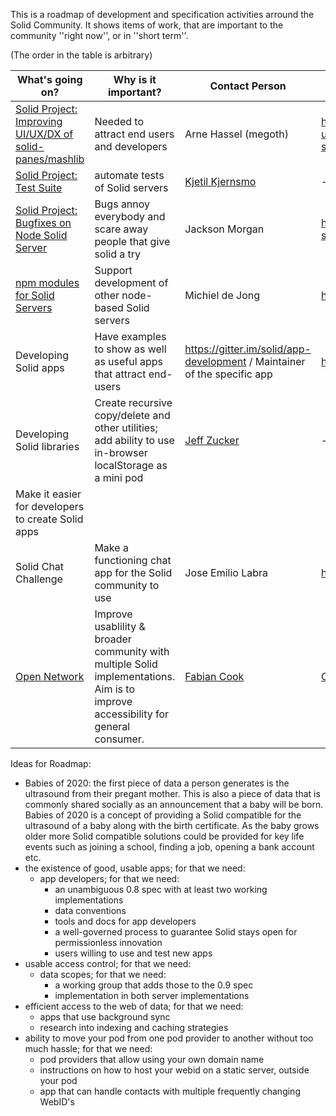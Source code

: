 This is a roadmap of development and specification activities arround the Solid Community. It shows items of work, that are important to the community ''right now'', or in ''short term''.

(The order in the table is arbitrary)

| What's going on? | Why is it important? | Contact Person | More Info |
| ------------- | ------------- | ------------- | ------------- |
| [Solid Project: Improving UI/UX/DX of solid-panes/mashlib](https://github.com/orgs/solid/projects/4) | Needed to attract end users and developers | Arne Hassel (megoth) |  https://forum.solidproject.org/t/improving-ui-ux-dx-of-solid-panes-mashlib-aka-solid-data-browser/1541|
| [Solid Project: Test Suite](https://github.com/orgs/solid/projects/5) | automate tests of Solid servers | [Kjetil Kjernsmo](https://github.com/kjetilk) | ------------- |
| [Solid Project: Bugfixes on Node Solid Server](https://github.com/orgs/solid/projects/2) | Bugs annoy everybody and scare away people that give solid a try | Jackson Morgan| https://github.com/solid/node-solid-server/issues |
| [npm modules for Solid Servers](https://github.com/orgs/inrupt/projects/1)| Support development of other node-based Solid servers | Michiel de Jong | https://github.com/orgs/inrupt/projects/1 |
| Developing Solid apps | Have examples to show as well as  useful apps that attract end-users| https://gitter.im/solid/app-development / Maintainer of the specific app| https://github.com/solid/solid-apps |
| Developing Solid libraries | Create recursive copy/delete and other utilities; add ability to use in-browser localStorage as a mini pod | [Jeff Zucker](https://github.com/jeff-zucker) | ----------- |
| Make it easier for  developers to create Solid apps
| Solid Chat Challenge | Make a functioning chat app for the Solid community to use | Jose Emilio Labra | https://gitter.im/solid/chat-app |
| [Open Network](https://open-network.dev/) | Improve usablility & broader community with multiple Solid implementations. Aim is to improve accessibility for general consumer. | [Fabian Cook](https://open-network.dev/#contact) | [Open Network Development webite](https://open-network.dev/) |

Ideas for Roadmap: 
* Babies of 2020: the first piece of data a person generates is the ultrasound from their pregant mother. This is also a piece of data that is commonly shared socially as an announcement that a baby will be born. Babies of 2020 is a concept of providing a Solid compatible for the ultrasound of a baby along with the birth certificate. As the baby grows older more Solid compatible solutions could be provided for key life events such as joining a school, finding a job, opening a bank account etc. 
* the existence of good, usable apps; for that we need:
  * app developers; for that we need:
    * an unambiguous 0.8 spec with at least two working implementations
    * data conventions
    * tools and docs for app developers
    * a well-governed process to guarantee Solid stays open for permissionless innovation
    * users willing to use and test new apps
* usable access control; for that we need:
  * data scopes; for that we need:
    * a working group that adds those to the 0.9 spec
    * implementation in both server implementations
* efficient access to the web of data; for that we need:
  * apps that use background sync
  * research into indexing and caching strategies
* ability to move your pod from one pod provider to another without too much hassle; for that we need:
  * pod providers that allow using your own domain name
  * instructions on how to host your webid on a static server, outside your pod
  * app that can handle contacts with multiple frequently changing WebID's
